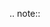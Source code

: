 .. note::

<!--@fellow iCoders: I added the logo only in the contect of an assignment. It is temporary/only suggested :) -->